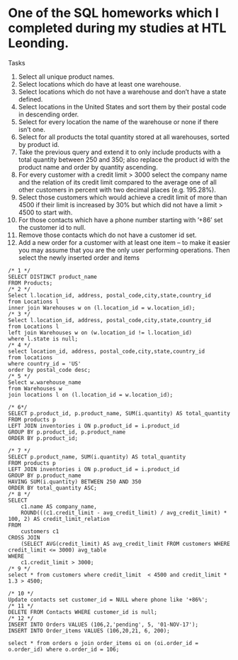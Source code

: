 # One of the SQL homeworks which I completed during my studies at HTL Leonding.

Tasks
1. Select all unique product names.
2. Select locations which do have at least one warehouse.
3. Select locations which do not have a warehouse and don’t have a state defined.
4. Select locations in the United States and sort them by their postal code in descending order.
5. Select for every location the name of the warehouse or none if there isn’t one.
6. Select for all products the total quantity stored at all warehouses, sorted by product id.
7. Take the previous query and extend it to only include products with a total quantity between
250 and 350; also replace the product id with the product name and order by quantity
ascending.
8. For every customer with a credit limit > 3000 select the company name and the relation
of its credit limit compared to the average one of all other customers in percent with two
decimal places (e.g. 195.28%).
9. Select those customers which would achieve a credit limit of more than 4500 if their limit
is increased by 30% but which did not have a limit > 4500 to start with.
10. For those contacts which have a phone number starting with ’+86’ set the customer id to
null.
11. Remove those contacts which do not have a customer id set.
12. Add a new order for a customer with at least one item – to make it easier you may assume
that you are the only user performing operations. Then select the newly inserted order and
items

```
/* 1 */ 
SELECT DISTINCT product_name
FROM Products;
/* 2 */ 
Select l.location_id, address, postal_code,city,state,country_id
from Locations l
inner join Warehouses w on (l.location_id = w.location_id);
/* 3 */ 
Select l.location_id, address, postal_code,city,state,country_id
from Locations l
left join Warehouses w on (w.location_id != l.location_id)
where l.state is null;
/* 4 */ 
select location_id, address, postal_code,city,state,country_id
from locations
where country_id = 'US'
order by postal_code desc;
/* 5 */ 
Select w.warehouse_name
from Warehouses w
join locations l on (l.location_id = w.location_id);

/* 6*/ 
SELECT p.product_id, p.product_name, SUM(i.quantity) AS total_quantity
FROM products p
LEFT JOIN inventories i ON p.product_id = i.product_id
GROUP BY p.product_id, p.product_name
ORDER BY p.product_id;

/* 7 */ 
SELECT p.product_name, SUM(i.quantity) AS total_quantity
FROM products p
LEFT JOIN inventories i ON p.product_id = i.product_id
GROUP BY p.product_name
HAVING SUM(i.quantity) BETWEEN 250 AND 350
ORDER BY total_quantity ASC;
/* 8 */
SELECT 
    c1.name AS company_name,
    ROUND(((c1.credit_limit - avg_credit_limit) / avg_credit_limit) * 100, 2) AS credit_limit_relation
FROM
    customers c1
CROSS JOIN
    (SELECT AVG(credit_limit) AS avg_credit_limit FROM customers WHERE credit_limit <= 3000) avg_table
WHERE
    c1.credit_limit > 3000;
/* 9 */ 
select * from customers where credit_limit  < 4500 and credit_limit * 1.3 > 4500; 

/* 10 */ 
Update contacts set customer_id = NULL where phone like '+86%';
/* 11 */ 
DELETE FROM Contacts WHERE customer_id is null;
/* 12 */ 
INSERT INTO Orders VALUES (106,2,'pending', 5, '01-NOV-17');
INSERT INTO Order_items VALUES (106,20,21, 6, 200);

select * from orders o join order_items oi on (oi.order_id = o.order_id) where o.order_id = 106;

